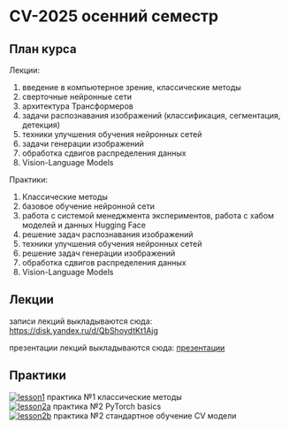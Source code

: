 # CV-2025 осенний семестр
## План курса
Лекции:
1. введение в компьютерное зрение, классические методы
2. сверточные нейронные сети
3. архитектура Трансформеров
4. задачи распознавания изображений (классификация, сегментация, детекция)
5. техники улучшения обучения нейронных сетей
6. задачи генерации изображений
7. обработка сдвигов распределения данных
8. Vision-Language Models

Практики:
1. Классические методы
2. базовое обучение нейронной сети
3. работа с системой менеджмента экспериментов, 
    работа с хабом моделей и данных Hugging Face
4. решение задач распознавания изображений
5. техники улучшения обучения нейронных сетей
6. решение задач генерации изображений
7. обработка сдвигов распределения данных
8. Vision-Language Models

## Лекции
записи лекций выкладываются сюда: https://disk.yandex.ru/d/QbShoydtKt1Ajg

презентации лекций выкладываются сюда: [презентации](/презентации)

## Практики
[![lesson1](https://colab.research.google.com/assets/colab-badge.svg)](https://colab.research.google.com/drive/1dS0iHbqD7c85yDNL3-x16HTWz6_x9hXp?usp=sharing) 
практика №1 классические методы <br/>
[![lesson2a](https://colab.research.google.com/assets/colab-badge.svg)](https://colab.research.google.com/drive/1ntMVAxQR914v65Zwud7r0Py4Hp-LAdnx?usp=sharing) 
практика №2 PyTorch basics <br/>
[![lesson2b](https://colab.research.google.com/assets/colab-badge.svg)](https://colab.research.google.com/drive/15yo5HDJnfVGFJ9ciNxHTPFH2xicCaIA5?usp=sharing)
практика №2 стандартное обучение CV модели <br/>
